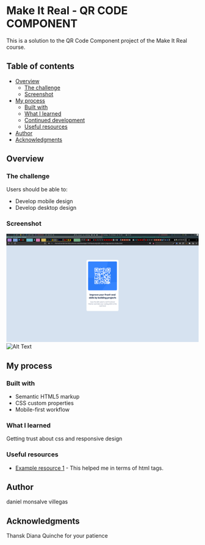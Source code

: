# Make It Real - QR CODE COMPONENT

This is a solution to the QR Code Component project of the Make It Real course.

## Table of contents

- [Overview](#overview)
  - [The challenge](#the-challenge)
  - [Screenshot](#screenshot)
- [My process](#my-process)
  - [Built with](#built-with)
  - [What I learned](#what-i-learned)
  - [Continued development](#continued-development)
  - [Useful resources](#useful-resources)
- [Author](#author)
- [Acknowledgments](#acknowledgments)


## Overview

### The challenge

Users should be able to:

- Develop mobile design 
- Develop desktop design

### Screenshot

![Alt Text](./screenshots/2022-10-16-134950_1920x1080_scrot.png)
![Alt Text](./screenshots/2022-10-13-10456_1920x1080_scrot.png)

## My process

### Built with

- Semantic HTML5 markup
- CSS custom properties
- Mobile-first workflow

### What I learned

Getting trust about css and responsive design

### Useful resources

- [Example resource 1](https://developer.mozilla.org/es/) - This helped me in terms of html tags.

## Author

daniel monsalve villegas


## Acknowledgments

Thansk Diana Quinche for your patience
